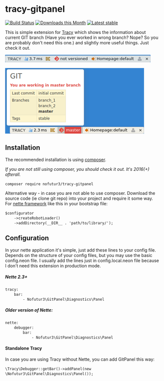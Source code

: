 # tracy-gitpanel

[![Build Status](https://travis-ci.org/nofutur3/tracy-gitpanel.svg?branch=master)](https://travis-ci.org/nofutur3/tracy-gitpanel)
[![Downloads this Month](https://img.shields.io/packagist/dm/nofutur3/tracy-gitpanel.svg)](https://packagist.org/packages/nofutur3/tracy-gitpanel)
[![Latest stable](https://img.shields.io/packagist/v/nofutur3/tracy-gitpanel.svg)](https://packagist.org/packages/nofutur3/tracy-gitpanel)

This is simple extension for [Tracy](https://tracy.nette.org/en/) which shows the information about current GIT branch
 (Have you ever worked in wrong branch? Nope? So you are probably don't need this one.)
and slightly more useful things. Just check it out.

![not versioned project](docs/not-versioned.png)

![versioned project](docs/screen.png)

## Installation

The recommended installation is using [composer](https://getcomposer.org/). 

_If you are not still using composer, you should check it out. It's 2016(+) afterall._

```
composer require nofutur3/tracy-gitpanel
```
Alternative way - in case you are not able to use composer. Download the source code (ie clone git repo) into your project
and require it some way. For [nette framework](https://nette.org/en/) like this in your bootstrap file:
```
$configurator
    ->createRobotLoader()
    ->addDirectory(__DIR__ . 'path/to/library/');
```

## Configuration

In your nette application it's simple, just add these lines to your config file. Depends on the structure of your config files,
but you may use the basic config.neon file. I usually add the lines just in config.local.neon file because I don't need this extension
in production mode.

##### Nette 2.3+
```
tracy:
    bar:
        - Nofutur3\GitPanel\Diagnostics\Panel
```

##### Older version of Nette:
```
nette:
    debugger:
        bar: 
            - Nofutur3\GitPanel\Diagnostics\Panel
```


#### Standalone Tracy

In case you are using Tracy without Nette, you can add GitPanel this way:

```
\Tracy\Debugger::getBar()->addPanel(new \Nofutur3\GitPanel\Diagnostics\Panel());
```
